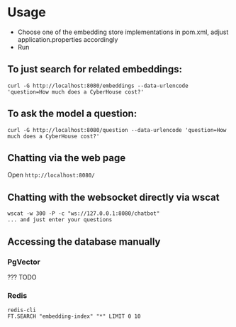 # Usage
- Choose one of the embedding store implementations in pom.xml, adjust application.properties accordingly
- Run

## To just search for related embeddings:
```
curl -G http://localhost:8080/embeddings --data-urlencode 'question=How much does a CyberHouse cost?'
```

## To ask the model a question:
```
curl -G http://localhost:8080/question --data-urlencode 'question=How much does a CyberHouse cost?'
```

## Chatting via the web page
Open `http://localhost:8080/`

## Chatting with the websocket directly via wscat
```
wscat -w 300 -P -c "ws://127.0.0.1:8080/chatbot"
... and just enter your questions
```

## Accessing the database manually

### PgVector
??? TODO

### Redis
```
redis-cli
FT.SEARCH "embedding-index" "*" LIMIT 0 10
```